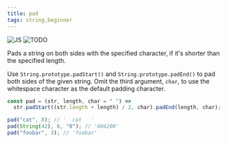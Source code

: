 ```yaml
---
title: pad
tags: string,beginner
---
```


![JS](https://img.shields.io/badge/supports-javascript-yellow.svg?style=flat-square)
![TODO](https://img.shields.io/badge///TODO-blue.svg?style=flat-square)

Pads a string on both sides with the specified character, if it's shorter than the specified length.

Use `String.prototype.padStart()` and `String.prototype.padEnd()` to pad both sides of the given string.
Omit the third argument, `char`, to use the whitespace character as the default padding character.

```js
const pad = (str, length, char = " ") =>
  str.padStart((str.length + length) / 2, char).padEnd(length, char);
```

```js
pad("cat", 8); // '  cat   '
pad(String(42), 6, "0"); // '004200'
pad("foobar", 3); // 'foobar'
```
